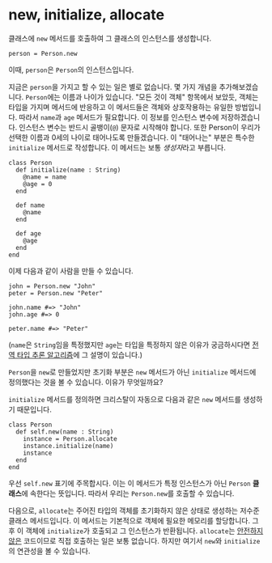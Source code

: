 # new, initialize, allocate

클래스에 `new` 메서드를 호출하여 그 클래스의 인스턴스를 생성합니다.

```
person = Person.new
```

이때, `person`은 `Person`의 인스턴스입니다.

지금은 `person`을 가지고 할 수 있는 일은 별로 없습니다. 몇 가지 개념을 추가해보겠습니다. `Person`에는 이름과 나이가 있습니다. "모든 것이 객체" 항목에서 보았듯, 객체는 타입을 가지며 메서드에 반응하고 이 메서드들은 객체와 상호작용하는 유일한 방법입니다. 따라서 `name`과 `age` 메서드가 필요합니다. 이 정보를 인스턴스 변수에 저장하겠습니다. 인스턴스 변수는 반드시 골뱅이(`@`) 문자로 시작해야 합니다. 또한 Person이 우리가 선택한 이름과 0세의 나이로 태어나도록 만들겠습니다. 이 "태어나는" 부분은 특수한 `initialize` 메서드로 작성합니다. 이 메서드는 보통 *생성자*라고 부릅니다.

```crystal
class Person
  def initialize(name : String)
    @name = name
    @age = 0
  end

  def name
    @name
  end

  def age
    @age
  end
end
```

이제 다음과 같이 사람을 만들 수 있습니다.

```crystal
john = Person.new "John"
peter = Person.new "Peter"

john.name #=> "John"
john.age #=> 0

peter.name #=> "Peter"
```

(`name`은 `String`임을 특정했지만 `age`는 타입을 특정하지 않은 이유가 궁금하시다면 [전역 타입 추론 알고리즘](type_inference.html)에 그 설명이 있습니다.)

`Person`을 `new`로 만들었지만 초기화 부분은 `new` 메서드가 아닌 `initialize` 메서드에 정의했다는 것을 볼 수 있습니다. 이유가 무엇일까요?

`initialize` 메서드를 정의하면 크리스탈이 자동으로 다음과 같은 `new` 메서드를 생성하기 때문입니다.

```crystal
class Person
  def self.new(name : String)
    instance = Person.allocate
    instance.initialize(name)
    instance
  end
end
```

우선 `self.new` 표기에 주목합시다. 이는 이 메서드가 특정 인스턴스가 아닌 `Person` **클래스**에 속한다는 뜻입니다. 따라서 우리는 `Person.new`를 호출할 수 있습니다.

다음으로, `allocate`는 주어진 타입의 객체를 초기화하지 않은 상태로 생성하는 저수준 클래스 메서드입니다. 이 메서드는 기본적으로 객체에 필요한 메모리를 할당합니다. 그 후 이 객체에 `initialize`가 호출되고 그 인스턴스가 반환됩니다. `allocate`는  [안전하지 않은](unsafe.html) 코드이므로 직접 호출하는 일은 보통 없습니다. 하지만 여기서 `new`와 `initialize`의 연관성을 볼 수 있습니다.


